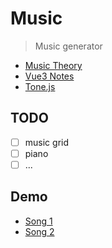 # Music

> Music generator

* [Music Theory](./music.md)
* [Vue3 Notes](./vue3.md)
* [Tone.js](https://github.com/Tonejs/Tone.js)

## TODO

- [ ] music grid
- [ ] piano
- [ ] ...

## Demo

* [Song 1](https://music.nofwl.com/#2060-1028-512-264-132-576-272-160-80-1152-264-528)
* [Song 2](https://music.nofwl.com/#131-521-304-152-36-258-384-592-40-392-130-72-516-260-162-100-280-516-144-288-72-132-2304-1568-132-114-33-768-387-1152-72-544)
